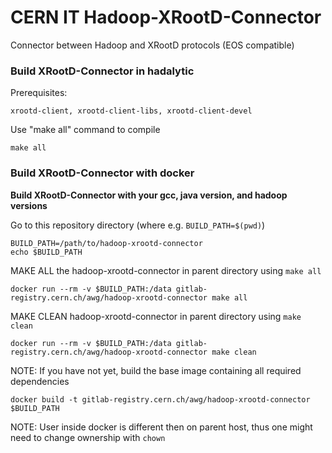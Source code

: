 # CERN IT  Hadoop-XRootD-Connector

Connector between Hadoop and XRootD protocols (EOS compatible) 

### Build XRootD-Connector in hadalytic

Prerequisites:

```
xrootd-client, xrootd-client-libs, xrootd-client-devel
```

Use "make all" command to compile
```
make all
```

### Build XRootD-Connector with docker

**Build XRootD-Connector with your gcc, java version, and hadoop versions**

Go to this repository directory (where e.g. `BUILD_PATH=$(pwd)`)

```
BUILD_PATH=/path/to/hadoop-xrootd-connector
echo $BUILD_PATH
```

MAKE ALL the hadoop-xrootd-connector in parent directory using `make all`

```
docker run --rm -v $BUILD_PATH:/data gitlab-registry.cern.ch/awg/hadoop-xrootd-connector make all
```

MAKE CLEAN hadoop-xrootd-connector in parent directory using `make clean`

```
docker run --rm -v $BUILD_PATH:/data gitlab-registry.cern.ch/awg/hadoop-xrootd-connector make clean
```


NOTE: If you have not yet, build the base image containing all required dependencies

```
docker build -t gitlab-registry.cern.ch/awg/hadoop-xrootd-connector $BUILD_PATH
```

NOTE: User inside docker is different then on parent host, thus one might need to
change ownership with `chown`